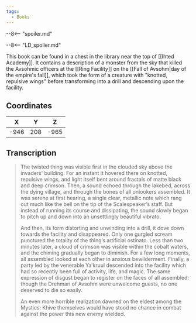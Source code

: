 ```yaml
---
tags:
  - Books
---
```


--8<-- "spoiler.md"

--8<-- "LD_spoiler.md"

This book can be found in a chest in the library near the top of [[Ihted Academy]]. It contains a description of a monster from the sky that killed the Avsohmic officers at the [[Ring Facility]] on the [[Fall of Avsohm|day of the empire's fall]], which took the form of a creature with "knotted, repulsive wings" before transforming into a drill and descending upon the facility.

## Coordinates
| **X** | **Y** | **Z** |
| :---: | :---: | :---: |
| -946  |  208  | -965  |

## Transcription
> The twisted thing was visible first in the clouded sky above the invaders’ building. For an instant it hovered there on knotted, repulsive wings, and light itself bent around fractals of matte black and deep crimson. Then, a sound echoed through the lakebed, across the dying village, and through the bones of all onlookers assembled. It was serene at first hearing, a single clear, metallic note which rang out much like the bell on the tip of the Scalespeaker’s staff. But instead of running its course and dissipating, the sound slowly began to pitch up and down into an unsettlingly beautiful vibrato.
>
> And then, its form distorting and unwinding into a drill, it dove down towards the facility and disappeared. Only one gurgled scream punctured the totality of the thing’s artificial ostinato. Less than two minutes later, a cloud of crimson was visible within the cobalt waters, and the chiming gradually began to diminish. For a few long moments, all assembled looked at each other in anxious bewilderment. Finally, a party led by the venerable Ya’kruul descended into the facility which had so recently been full of activity, life, and magic. The same expression of disgust began to register on the faces of all assembled: though the Drehmari of Avsohm were unwelcome guests, no one deserved to die so easily.
>
> An even more horrible realization dawned on the eldest among the Mystics: Khive themselves would have stood no chance in combat against the power this new enemy wielded.

